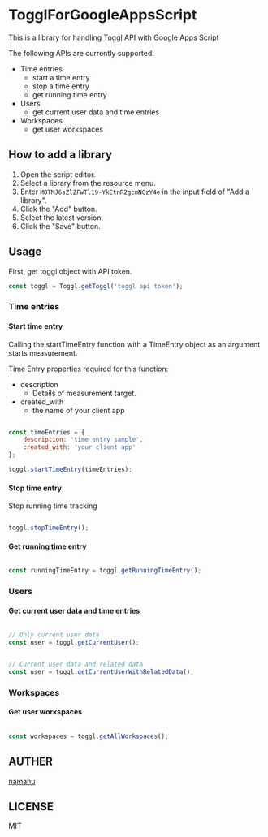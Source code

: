 # TogglForGoogleAppsScript

This is a library for handling [Toggl](https://toggl.com/) API with Google Apps Script

The following APIs are currently supported:

- Time entries
  - start a time entry
  - stop a time entry
  - get running time entry
- Users
  - get current user data and time entries
- Workspaces
  - get user workspaces

## How to add a library

1. Open the script editor.
1. Select a library from the resource menu.
1. Enter `MOTMJ6sZlZFwTl19-YkEtnR2gcmNGzY4e` in the input field of "Add a library".
1. Click the "Add" button.
1. Select the latest version.
1. Click the "Save" button.

## Usage

First, get toggl object with API token.

```javascript
const toggl = Toggl.getToggl('toggl api token');

```

### Time entries

#### Start time entry

Calling the startTimeEntry function with a TimeEntry object as an argument starts measurement.

Time Entry properties required for this function:

- description
  - Details of measurement target.
- created_with
  - the name of your client app

```javascript

const timeEntries = {
    description: 'time entry sample',
    created_with: 'your client app'
};

toggl.startTimeEntry(timeEntries);

```

#### Stop time entry

Stop running time tracking

```javascript

toggl.stopTimeEntry();

```

#### Get running time entry

```javascript

const runningTimeEntry = toggl.getRunningTimeEntry();

```

### Users

#### Get current user data and time entries

```javascript

// Only current user data
const user = toggl.getCurrentUser();

```

```javascript

// Current user data and related data
const user = toggl.getCurrentUserWithRelatedData();

```

### Workspaces

#### Get user workspaces

```javascript

const workspaces = toggl.getAllWorkspaces();

```

## AUTHER

[namahu](https://github.com/namahu)

## LICENSE

MIT
